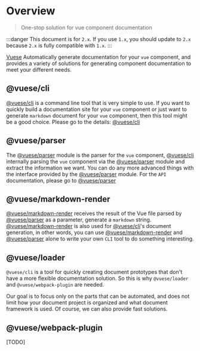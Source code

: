 # Overview

> One-stop solution for vue component documentation

:::danger
This document is for `2.x`. If you use `1.x`, you should update to `2.x` because `2.x` is fully compatible with `1.x`.
:::

[Vuese](https://github.com/vuese/vuese) Automatically generate documentation for your `vue` component, and provides a variety of solutions for generating component documentation to meet your different needs.

## @vuese/cli

[@vuese/cli](/cli/) is a command line tool that is very simple to use. If you want to quickly build a documentation site for your `vue` component or just want to generate `markdown` document for your `vue` component, then this tool might be a good choice. Please go to the details: [@vuese/cli](/cli/)

## @vuese/parser

 The [@vuese/parser](/parser/) module is the parser for the `vue` component, [@vuese/cli](/cli/) internally parsing the `vue` component via the [@vuese/parser](/parser/) module and extract the information we want. You can do any more advanced things with the interface provided by the [@vuese/parser](/parser/) module. For the `API` documentation, please go to [@vuese/parser](/parser/)

 ## @vuese/markdown-render

 [@vuese/markdown-render](/markdown-render/) receives the result of the Vue file parsed by [@vuese/parser](/parser/) as a parameter,  generate a `markdown` string. [@vuese/markdown-render](/markdown-render/) is also used for [@vuese/cli](/cli/)'s document generation, in other words, you can use [@vuese/markdown-render](/markdown-render/) and [@vuese/parser](/parser/) alone to write your own `CLI` tool to do something interesting.

 ## @vuese/loader

`@vuese/cli` is a tool for quickly creating document prototypes that don't have a more flexible documentation solution. So this is why `@vuese/loader` and `@vuese/webpack-plugin` are needed.

Our goal is to focus only on the parts that can be automated, and does not limit how your document project is organized and what document framework is used. Of course, we can also provide fast solutions.

 ## @vuese/webpack-plugin

[TODO]